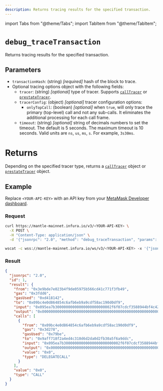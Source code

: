 ```yaml
---
description: Returns tracing results for the specified transaction.
---
```


import Tabs from "@theme/Tabs";
import TabItem from "@theme/TabItem";

# `debug_traceTransaction`

Returns tracing results for the specified transaction.

## Parameters

- `transactionHash`: (string) _[required]_ hash of the block to trace.
- Optional tracing options object with the following fields:
  - `tracer`: (string) _[optional]_ type of tracer. Supports [`callTracer`](../debug/index.md#calltracer) or
    [`prestateTracer`](../debug/index.md#prestatetracer).
  - `tracerConfig`: (object) _[optional]_ tracer configuration options:
    - `onlyTopCall`: (boolean) _[optional]_ when `true`, will only trace the primary (top-level) call and not any
      sub-calls. It eliminates the additional processing for each call frame.
  - `timeout`: (string) _[optional]_ string of decimals numbers to set the timeout. The default is 5 seconds. The maximum
    timeout is 10 seconds. Valid units are `ns`, `us`, `ms`, `s`. For example, `3s30ms`.

# Returns

Depending on the specified tracer type, returns a [`callTracer`](../debug/index.md#calltracer) object or
[`prestateTracer`](../debug/index.md#prestatetracer) object.

## Example

Replace `<YOUR-API-KEY>` with an API key from your [MetaMask Developer dashboard](https://developer.metamask.io/).

### Request

<Tabs>
  <TabItem value="curl" label="curl" default>

```bash
curl https://mantle-mainnet.infura.io/v3/<YOUR-API-KEY> \
  -X POST \
  -H "Content-Type: application/json" \
  -d '{"jsonrpc": "2.0", "method": "debug_traceTransaction", "params": ["0xdcecf3f9fc68c92276d6c4b40c17b185f8a3fcb9d1a959a495d38d480782404b", {"tracer": "callTracer"}], "id": 1}'
```

  </TabItem>
  <TabItem value="WSS" label="WSS" default>

```bash
wscat -c wss://mantle-mainnet.infura.io/ws/v3/<YOUR-API-KEY> -x '{"jsonrpc": "2.0", "method": "debug_traceTransaction", "params": ["0xdcecf3f9fc68c92276d6c4b40c17b185f8a3fcb9d1a959a495d38d480782404b", {"tracer": "callTracer"}], "id": 1}'
```

  </TabItem>
</Tabs>

### Result

```json
{
  "jsonrpc": "2.0",
  "id": 1,
  "result": {
    "from": "0x3e9bde7e023b4f9de05975b566cd41c771f3fb49",
    "gas": "0x3fdd6",
    "gasUsed": "0xd418142",
    "to": "0x09bc4e0d864854c6afb6eb9a9cdf58ac190d0df9",
    "input": "0x095ea7b30000000000000000000000002f6f07cdcf3588944bf4c42ac74ff24bf56e7590ffffffffffffffffffffffffffffffffffffffffffffffffffffffffffffffff",
    "output": "0x0000000000000000000000000000000000000000000000000000000000000001",
    "calls": [
      {
        "from": "0x09bc4e0d864854c6afb6eb9a9cdf58ac190d0df9",
        "gas": "0x3d278",
        "gasUsed": "0x79be",
        "to": "0x9aff718f2a4ed4c310d6d2da0d2fb30a5f6a9ddc",
        "input": "0x095ea7b30000000000000000000000002f6f07cdcf3588944bf4c42ac74ff24bf56e7590ffffffffffffffffffffffffffffffffffffffffffffffffffffffffffffffff",
        "output": "0x0000000000000000000000000000000000000000000000000000000000000001",
        "value": "0x0",
        "type": "DELEGATECALL"
      }
    ],
    "value": "0x0",
    "type": "CALL"
  }
}
```
